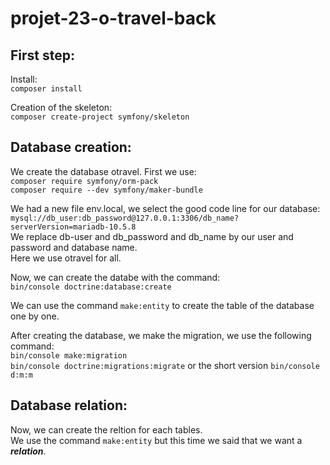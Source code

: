 # projet-23-o-travel-back

## First step:

Install:  
```composer install```

Creation of the skeleton:  
```composer create-project symfony/skeleton```

## Database creation:

We create the database otravel.
First we use:   
```composer require symfony/orm-pack```  
```composer require --dev symfony/maker-bundle```

We had a new file env.local, we select the good code line for our database:  
```mysql://db_user:db_password@127.0.0.1:3306/db_name?serverVersion=mariadb-10.5.8```  
We replace db-user and db_password and db_name by our user and password and database name.  
Here we use otravel for all.

Now, we can create the databe with the command:  
```bin/console doctrine:database:create```

We can use the command ```make:entity``` to create the table of the database one by one.  

After creating the database, we make the migration, we use the following command:  
```bin/console make:migration```  
```bin/console doctrine:migrations:migrate``` or the short version ```bin/console d:m:m```  

## Database relation:

Now, we can create the reltion for each tables.  
We use the command ```make:entity``` but this time we said that we want a ***relation***.  


